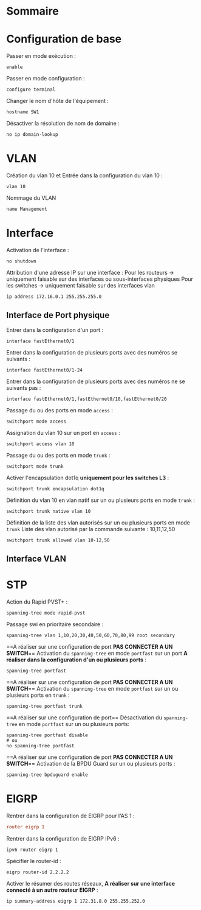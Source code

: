 # Sommaire

# Configuration de base
Passer en mode exécution :
```config
enable
```

Passer en mode configuration :
```config
configure terminal
```

Changer le nom d'hôte de l'équipement :
```config
hostname SW1
```

Désactiver la résolution de nom de domaine :
```config
no ip domain-lookup
```

# VLAN
Création du vlan 10 et Entrée dans la configuration du vlan 10 :
```config
vlan 10
```

Nommage du VLAN
```config
name Management
```

# Interface

Activation de l'interface :
```config
no shutdown
```

Attribution d'une adresse IP sur une interface :
Pour les routeurs -> uniquement faisable sur des interfaces ou sous-interfaces physiques
Pour les switches -> uniquement faisable sur des interfaces vlan
```config
ip address 172.16.0.1 255.255.255.0
```
## Interface de Port physique
Entrer dans la configuration d'un port :
```config
interface fastEthernet0/1
```

Entrer dans la configuration de plusieurs ports avec des numéros se suivants :
```config
interface fastEthernet0/1-24
```

Entrer dans la configuration de plusieurs ports avec des numéros ne se suivants pas :
```config
interface fastEthernet0/1,fastEthernet0/10,fastEthernet0/20
```

Passage du ou des ports en mode `access` :
```config
switchport mode access
```

Assignation du vlan 10 sur un port en `access` :
```config
switchport access vlan 10
```

Passage du ou des ports en mode `trunk` :
```config
switchport mode trunk
```

Activer l'encapsulation dot1q **uniquement pour les switches L3** :
```config
switchport trunk encapsulation dot1q
```

Définition du vlan 10 en vlan natif sur un ou plusieurs ports en mode  `trunk` :
```config
switchport trunk native vlan 10
```

Définition de la liste des vlan autorisés sur un ou plusieurs ports en mode `trunk`
Liste des vlan autorisé par la commande suivante : 10,11,12,50
```config
switchport trunk allowed vlan 10-12,50
```

## Interface VLAN


# STP

Action du Rapid PVST+ :
```config
spanning-tree mode rapid-pvst
```

Passage swi en prioritaire secondaire :
```config
spanning-tree vlan 1,10,20,30,40,50,60,70,80,99 root secondary
```

==A réaliser sur une configuration de port **PAS CONNECTER A UN SWITCH**==
Activation du `spanning-tree` en mode `portfast` sur un port **A réaliser dans la configuration d'un ou plusieurs ports** :
```config
spanning-tree portfast
```

==A réaliser sur une configuration de port **PAS CONNECTER A UN SWITCH**==
Activation du `spanning-tree` en mode `portfast` sur un ou plusieurs ports en `trunk` :
```config
spanning-tree portfast trunk
```

==A réaliser sur une configuration de port==
Désactivation du `spanning-tree` en mode `portfast` sur un ou plusieurs ports:
```config
spanning-tree portfast disable
# ou
no spanning-tree portfast
```

==A réaliser sur une configuration de port **PAS CONNECTER A UN SWITCH**==
Activation de la BPDU Guard sur un ou plusieurs ports :
```config
spanning-tree bpduguard enable
```

# EIGRP
Rentrer dans la configuration de EIGRP pour l'AS 1 :
```conf
router eigrp 1
```

Rentrer dans la configuration de EIGRP IPv6 :
```config
ipv6 router eigrp 1
```

Spécifier le router-id : 
```config
eigrp router-id 2.2.2.2
```

Activer le résumer des routes réseaux, **A réaliser sur une interface connecté à un autre routeur EIGRP** :
```config
ip summary-address eigrp 1 172.31.8.0 255.255.252.0
```